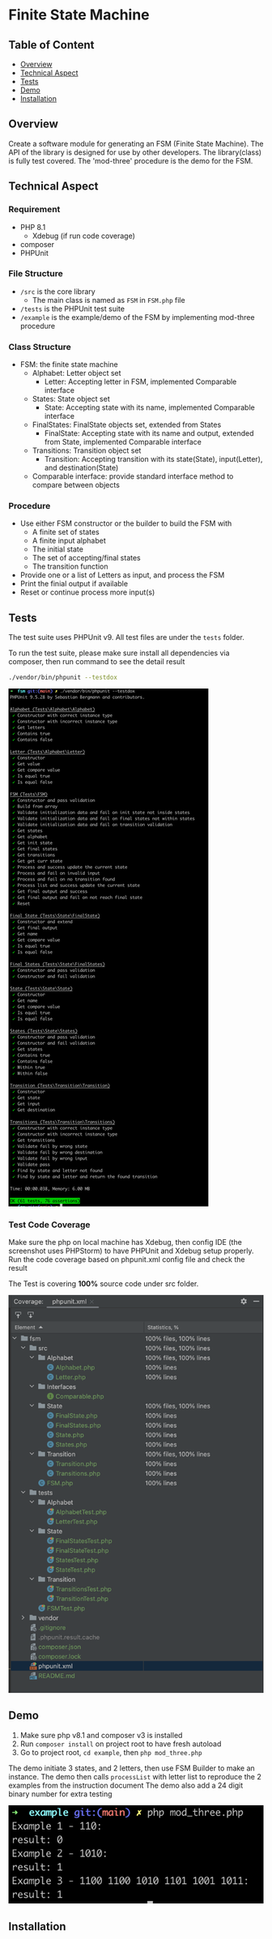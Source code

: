 # Finite State Machine

## Table of Content
* [Overview](#overview)
* [Technical Aspect](#technical-aspect)
* [Tests](#tests)
* [Demo](#demo)
* [Installation](#installation)


## Overview
Create a software module for generating an FSM (Finite State Machine). The API of the library is designed for use by other developers. The library(class) is fully test covered. The 'mod-three' procedure is the demo for the FSM. 

## Technical Aspect

### Requirement
- PHP 8.1
  - Xdebug (if run code coverage)
- composer
- PHPUnit

### File Structure

- `/src` is the core library
  - The main class is named as `FSM` in `FSM.php` file
- `/tests` is the PHPUnit test suite
- `/example` is the example/demo of the FSM by implementing mod-three procedure

### Class Structure

- FSM: the finite state machine
  - Alphabet: Letter object set
    - Letter: Accepting letter in FSM, implemented Comparable interface
  - States: State object set
    - State: Accepting state with its name, implemented Comparable interface
  - FinalStates: FinalState objects set, extended from States
    - FinalState: Accepting state with its name and output, extended from State, implemented Comparable interface
  - Transitions: Transition object set
    - Transition: Accepting transition with its state(State), input(Letter), and destination(State)
  - Comparable interface: provide standard interface method to compare between objects

### Procedure

- Use either FSM constructor or the builder to build the FSM with 
  - A finite set of states
  - A finite input alphabet
  - The initial state
  - The set of accepting/final states
  - The transition function
- Provide one or a list of Letters as input, and process the FSM
- Print the finial output if available
- Reset or continue process more input(s)

## Tests

The test suite uses PHPUnit v9. All test files are under the `tests` folder.

To run the test suite, please make sure install all dependencies via composer, then run command to see the detail result

```zsh
./vendor/bin/phpunit --testdox
```

![php_test](./docs/php_test.png)

### Test Code Coverage

Make sure the php on local machine has Xdebug, then config IDE (the screenshot uses PHPStorm) to have PHPUnit and Xdebug setup properly.
Run the code coverage based on phpunit.xml config file and check the result

The Test is covering **100%** source code under src folder.

![php_codecoverage](./docs/php_code_coverage.png)

## Demo

1. Make sure php v8.1 and composer v3 is installed
2. Run `composer install` on project root to have fresh autoload
3. Go to project root, `cd example`, then `php mod_three.php`

The demo initiate 3 states, and 2 letters, then use FSM Builder to make an instance.
The demo then calls `processList` with letter list to reproduce the 2 examples from the instruction document
The demo also add a 24 digit binary number for extra testing

![demo](./docs/demo.png)

## Installation
